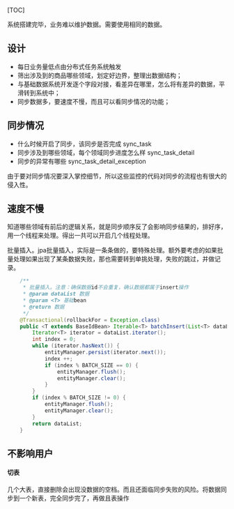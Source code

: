 [TOC]

系统搭建完毕，业务难以维护数据。需要使用相同的数据。

## 设计
- 每日业务量低点由分布式任务系统触发
- 筛出涉及到的商品哪些领域，划定好边界，整理出数据结构；
- 与基础数据系统开发逐个字段对接，看差异在哪里，怎么将有差异的数据，平滑转到系统中；
- 同步数据多，要速度不慢，而且可以看同步情况的功能；

## 同步情况
- 什么时候开启了同步，该同步是否完成 sync_task
- 同步涉及到哪些领域，每个领域同步进度怎么样 sync_task_detail
- 同步的异常有哪些 sync_task_detail_exception

由于要对同步情况要深入掌控细节，所以这些监控的代码对同步的流程也有很大的侵入性。

## 速度不慢
知道哪些领域有前后的逻辑关系，就是同步顺序反了会影响同步结果的，排好序，用一个线程来处理。得出一共可以开启几个线程处理。

批量插入。jpa批量插入，实际是一条条做的，要特殊处理。额外要考虑的如果批量处理如果出现了某条数据失败，那也需要转到单挑处理，失败的跳过，并做记录。
```java
    /**
     * 批量插入。注意：确保数据id不会重复，确认数据都属于insert操作
     * @param dataList 数据
     * @param <T> 基础bean
     * @return 数据
     */
    @Transactional(rollbackFor = Exception.class)
    public <T extends BaseIdBean> Iterable<T> batchInsert(List<T> dataList) {
        Iterator<T> iterator = dataList.iterator();
        int index = 0;
        while (iterator.hasNext()) {
            entityManager.persist(iterator.next());
            index ++;
            if (index % BATCH_SIZE == 0) {
                entityManager.flush();
                entityManager.clear();
            }
        }
        if (index % BATCH_SIZE != 0) {
            entityManager.flush();
            entityManager.clear();
        }
        return dataList;
    }
```

## 不影响用户
#### 切表
几个大表，直接删除会出现没数据的空档。而且还面临同步失败的风险。将数据同步到一个新表，完全同步完了，再做且表操作